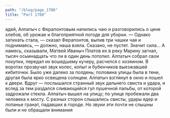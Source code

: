 ```yaml
---
path: "/blog/page_1708"
title: "Part 1708"
---
```


адей, Алпатыч с Ферапонтовым напились чаю и разговорились о цене хлебов, об урожае и благоприятной погоде для уборки.
— Однако затихать стала, — сказал Ферапонтов, выпив три чашки чая и поднимаясь, — должно, наша взяла. Сказано, не пустят. Значит сила... А намесь, сказывали, Матвей Иваныч Платов их в реку Марину загнал, тысяч осьмнадцать что ли в один день потопил.
Алпатыч собрал свои покупки, передал их вошедшему кучеру, расчелся с хозяином. В воротах прозвучал звук колес, копыт и бубенчиков выезжавшей кибиточки.
Было уже далеко за полдень; половина улицы была в тени, другая была ярко освещена солнцем. Алпатыч взглянул в окно и пошел к двери. Вдруг — послышался странный звук дальнего свиста и удара, и вслед за тем раздался сливающийся гул пушечной пальбы, от которой задрожали стекла.
Алпатыч вышел на улицу; по улице пробежали два человека к мосту. С разных сторон слышались свисты, удары ядер и лопанье гранат, падавших в городе. Но звуки эти почти не слышны были и не обращали внимания 
